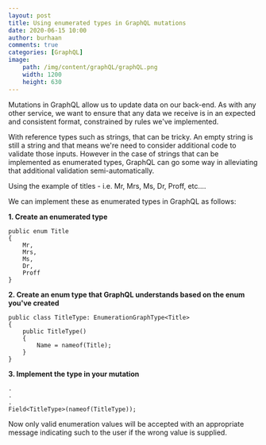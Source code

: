```yaml
---
layout: post
title: Using enumerated types in GraphQL mutations 
date: 2020-06-15 10:00
author: burhaan
comments: true
categories: [GraphQL]
image: 
    path: /img/content/graphQL/graphQL.png
    width: 1200
    height: 630
---
```


Mutations in GraphQL allow us to update data on our back-end. As with any other service, we want to ensure that any data we receive is in an expected and consistent format, constrained by rules we've implemented.

With reference types such as strings, that can be tricky. An empty string is still a string and that means we're need to consider additional code to validate those inputs. However in the case of strings that can be implemented as enumerated types, GraphQL can go some way in alleviating that additional validation semi-automatically.

Using the example of titles - i.e. Mr, Mrs, Ms, Dr, Proff, etc.... 

We can implement these as enumerated types in GraphQL as follows:

**1. Create an enumerated type**
```
public enum Title
{
    Mr,
    Mrs,
    Ms,
    Dr,
    Proff
} 
```

**2. Create an enum type that GraphQL understands based on the enum you've created**
```
public class TitleType: EnumerationGraphType<Title>
{
    public TitleType()
    {
        Name = nameof(Title);
    }
}
```

**3. Implement the type in your mutation**
```
.
.
.
Field<TitleType>(nameof(TitleType));
```

Now only valid enumeration values will be accepted with an appropriate message indicating such to the user if the wrong value is supplied.

